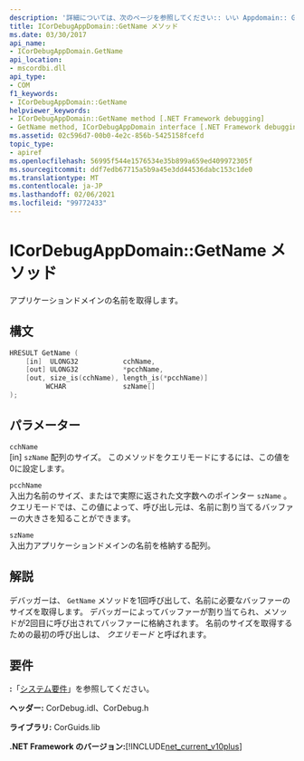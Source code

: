 ```yaml
---
description: '詳細については、次のページを参照してください:: いい Appdomain:: GetName メソッド'
title: ICorDebugAppDomain::GetName メソッド
ms.date: 03/30/2017
api_name:
- ICorDebugAppDomain.GetName
api_location:
- mscordbi.dll
api_type:
- COM
f1_keywords:
- ICorDebugAppDomain::GetName
helpviewer_keywords:
- ICorDebugAppDomain::GetName method [.NET Framework debugging]
- GetName method, ICorDebugAppDomain interface [.NET Framework debugging]
ms.assetid: 02c596d7-00b0-4e2c-856b-5425158fcefd
topic_type:
- apiref
ms.openlocfilehash: 56995f544e1576534e35b899a659ed409972305f
ms.sourcegitcommit: ddf7edb67715a5b9a45e3dd44536dabc153c1de0
ms.translationtype: MT
ms.contentlocale: ja-JP
ms.lasthandoff: 02/06/2021
ms.locfileid: "99772433"
---
```

# <a name="icordebugappdomaingetname-method"></a>ICorDebugAppDomain::GetName メソッド

アプリケーションドメインの名前を取得します。  
  
## <a name="syntax"></a>構文  
  
```cpp  
HRESULT GetName (  
    [in]  ULONG32           cchName,  
    [out] ULONG32           *pcchName,  
    [out, size_is(cchName), length_is(*pcchName)]
         WCHAR              szName[]  
);  
```  
  
## <a name="parameters"></a>パラメーター  

 `cchName`  
 [in] `szName` 配列のサイズ。 このメソッドをクエリモードにするには、この値を0に設定します。  
  
 `pcchName`  
 入出力名前のサイズ、またはで実際に返された文字数へのポインター `szName` 。 クエリモードでは、この値によって、呼び出し元は、名前に割り当てるバッファーの大きさを知ることができます。  
  
 `szName`  
 入出力アプリケーションドメインの名前を格納する配列。  
  
## <a name="remarks"></a>解説  

 デバッガーは、 `GetName` メソッドを1回呼び出して、名前に必要なバッファーのサイズを取得します。 デバッガーによってバッファーが割り当てられ、メソッドが2回目に呼び出されてバッファーに格納されます。 名前のサイズを取得するための最初の呼び出しは、 *クエリモード* と呼ばれます。  
  
## <a name="requirements"></a>要件  

 **:**「[システム要件](../../get-started/system-requirements.md)」を参照してください。  
  
 **ヘッダー:** CorDebug.idl、CorDebug.h  
  
 **ライブラリ:** CorGuids.lib  
  
 **.NET Framework のバージョン:**[!INCLUDE[net_current_v10plus](../../../../includes/net-current-v10plus-md.md)]
